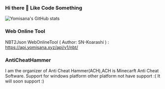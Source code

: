 ### Hi there 👋 Like Code Something

![Yomisana's GitHub stats](https://github-readme-stats.vercel.app/api?username=Yomisana&show_icons=true&theme=radical)

### Web Online Tool
NBT2Json WebOnlineTool ( Author: SN-Koarashi ) :
https://api.yomisana.xyz/api/v1/nbt/

### AntiCheatHammer

I am the organizer of Anti Cheat Hammer(ACH),ACH is Minecarft Anti Cheat Software.
Support for windows platform other platform not have support :(
It will soon support :)
